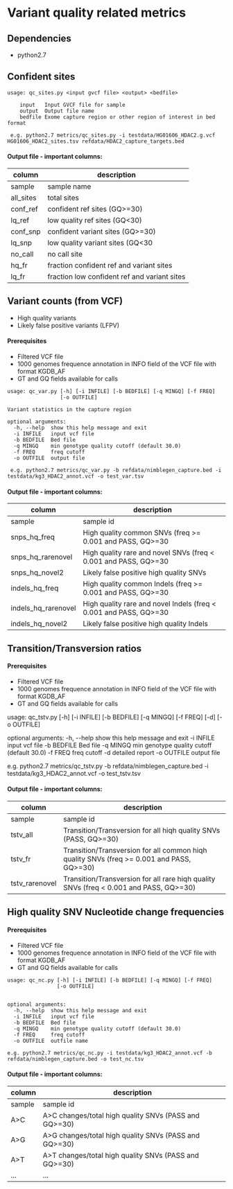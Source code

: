 # Variant quality related metrics 


## Dependencies

* python2.7


## Confident sites 

```
usage: qc_sites.py <input gvcf file> <output> <bedfile>

	input   Input GVCF file for sample
	output  Output file name
	bedfile	Exome capture region or other region of interest in bed format

 e.g. python2.7 metrics/qc_sites.py -i testdata/HG01606_HDAC2.g.vcf HG01606_HDAC2_sites.tsv refdata/HDAC2_capture_targets.bed
```
#### Output file - important columns:

|    column		       | description                                                 |
| ---------------------------- | ------------------------------------------------------------ |
| sample                       | sample name                                                  |
| all_sites		       | total sites							|			
| conf_ref			| confident ref sites (GQ>=30)					|
| lq_ref			| low quality ref sites (GQ<30)					|
| conf_snp			| confident variant sites (GQ>=30)				|
| lq_snp			| low quality variant sites (GQ<30				|
| no_call			| no call site							|
| hq_fr				| fraction confident ref and variant sites			|
| lq_fr                   	| fraction low confident ref and variant sites                  |


## Variant counts (from VCF) 

* High quality variants
* Likely false positive variants (LFPV)

#### Prerequisites
* Filtered VCF file
* 1000 genomes frequence annotation in INFO field of the VCF file with format KGDB_AF
* GT and GQ fields available for calls 

```
usage: qc_var.py [-h] [-i INFILE] [-b BEDFILE] [-q MINGQ] [-f FREQ]
                 [-o OUTFILE]

Variant statistics in the capture region

optional arguments:
  -h, --help  show this help message and exit
  -i INFILE   input vcf file
  -b BEDFILE  Bed file
  -q MINGQ    min genotype quality cutoff (default 30.0)
  -f FREQ     freq cutoff
  -o OUTFILE  output file

 e.g. python2.7 metrics/qc_var.py -b refdata/nimblegen_capture.bed -i testdata/kg3_HDAC2_annot.vcf -o test_var.tsv
```
#### Output file - important columns:
|    column                    | description                                                 |
| ---------------------------- | ------------------------------------------------------------ |
| sample                       | sample id                                                    |
| snps_hq_freq			| High quality common SNVs (freq >= 0.001 and PASS, GQ>=30	|
| snps_hq_rarenovel		| High quality rare and novel SNVs (freq < 0.001 and PASS, GQ>=30|
| snps_hq_novel2		| Likely false positive high quality SNVs			|
| indels_hq_freq		| High quality common Indels (freq >= 0.001 and PASS, GQ>=30	|
| indels_hq_rarenovel		| High quality rare and novel Indels (freq < 0.001 and PASS, GQ>=30|
| indels_hq_novel2		| Likely false positive high quality Indels			|

## Transition/Transversion ratios 

#### Prerequisites
* Filtered VCF file
* 1000 genomes frequence annotation in INFO field of the VCF file with format KGDB_AF
* GT and GQ fields available for calls


usage: qc_tstv.py [-h] [-i INFILE] [-b BEDFILE] [-q MINGQ] [-f FREQ] [-d]
                  [-o OUTFILE]


optional arguments:
  -h, --help  show this help message and exit
  -i INFILE   input vcf file
  -b BEDFILE  Bed file
  -q MINGQ    min genotype quality cutoff (default 30.0)
  -f FREQ     freq cutoff
  -d          detailed report
  -o OUTFILE  output file

 e.g. python2.7 metrics/qc_tstv.py -b refdata/nimblegen_capture.bed -i testdata/kg3_HDAC2_annot.vcf -o test_tstv.tsv

#### Output file - important columns:
|    column                    | description                                                 |
| ---------------------------- | ------------------------------------------------------------ |
| sample                       | sample id                                                    |
| tstv_all                     | Transition/Transversion for all hiqh quality SNVs (PASS, GQ>=30)      |
| tstv_fr                     | Transition/Transversion for all common hiqh quality SNVs (freq >= 0.001 and PASS, GQ>=30)      |
| tstv_rarenovel              | Transition/Transversion for all rare hiqh quality SNVs (freq < 0.001 and PASS, GQ>=30)      |



## High quality SNV Nucleotide change frequencies 

#### Prerequisites
* Filtered VCF file
* 1000 genomes frequence annotation in INFO field of the VCF file with format KGDB_AF
* GT and GQ fields available for calls

```
usage: qc_nc.py [-h] [-i INFILE] [-b BEDFILE] [-q MINGQ] [-f FREQ]
                [-o OUTFILE]


optional arguments:
  -h, --help  show this help message and exit
  -i INFILE   input vcf file
  -b BEDFILE  Bed file
  -q MINGQ    min genotype quality cutoff (default 30.0)
  -f FREQ     freq cutoff
  -o OUTFILE  outfile name

e.g. python2.7 metrics/qc_nc.py -i testdata/kg3_HDAC2_annot.vcf -b refdata/nimblegen_capture.bed -o test_nc.tsv
```
#### Output file - important columns:
|    column                    | description                                                 |
| ---------------------------- | ------------------------------------------------------------ |
| sample                       | sample id                                                    |
| A>C				|  A>C changes/total high quality SNVs (PASS and GQ>=30) |
| A>G				|  A>G changes/total high quality SNVs (PASS and GQ>=30) |
| A>T				|  A>T changes/total high quality SNVs (PASS and GQ>=30) |
| ...	| ... |
